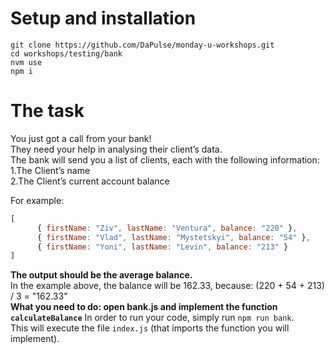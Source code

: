# Setup and installation
```
git clone https://github.com/DaPulse/monday-u-workshops.git  
cd workshops/testing/bank
nvm use  
npm i
```

# The task
You just got a call from your bank!  
They need your help in analysing their client’s data.  
The bank will send you a list of clients, each with the following information:  
      1.The Client’s name  
      2.The Client’s current account balance  

For example:  
```javascript
[
      { firstName: "Ziv", lastName: "Ventura", balance: "220" },
      { firstName: "Vlad", lastName: "Mystetskyi", balance: "54" },
      { firstName: "Yoni", lastName: "Levin", balance: "213" }
]
```

**The output should be the average balance.**  
In the example above, the balance will be 162.33, because: (220 + 54 + 213) / 3 = "162.33"  
**What you need to do: open bank.js and implement the function `calculateBalance`**
In order to run your code, simply run `npm run bank`.  
This will execute the file `index.js` (that imports the function you will implement).  
